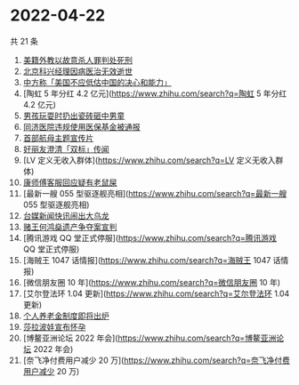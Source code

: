 # 2022-04-22

共 21 条

<!-- BEGIN -->
<!-- 最后更新时间 Fri Apr 22 2022 14:10:55 GMT+0800 (China Standard Time) -->

1. [美籍外教以故意杀人罪判处死刑](https://www.zhihu.com/search?q=美籍外教以故意杀人罪判处死刑)
1. [北京科兴经理因病医治无效逝世](https://www.zhihu.com/search?q=北京科兴经理因病医治无效逝世)
1. [中方称「美国不应低估中国的决心和能力」](https://www.zhihu.com/search?q=中方称「美国不应低估中国的决心和能力」)
1. [陶虹 5 年分红 4.2 亿元](https://www.zhihu.com/search?q=陶虹 5 年分红 4.2 亿元)
1. [男孩玩耍时扔出瓷砖砸中男童](https://www.zhihu.com/search?q=男孩玩耍时扔出瓷砖砸中男童)
1. [同济医院违规使用医保基金被通报](https://www.zhihu.com/search?q=同济医院违规使用医保基金被通报)
1. [首部航母主题宣传片](https://www.zhihu.com/search?q=首部航母主题宣传片)
1. [好丽友澄清「双标」传闻](https://www.zhihu.com/search?q=好丽友澄清「双标」传闻)
1. [LV 定义无收入群体](https://www.zhihu.com/search?q=LV 定义无收入群体)
1. [康师傅客服回应疑有老鼠屎](https://www.zhihu.com/search?q=康师傅客服回应疑有老鼠屎)
1. [最新一艘 055 型驱逐舰亮相](https://www.zhihu.com/search?q=最新一艘 055 型驱逐舰亮相)
1. [台媒新闻快讯闹出大乌龙](https://www.zhihu.com/search?q=台媒新闻快讯闹出大乌龙)
1. [赌王何鸿燊遗产争夺案宣判](https://www.zhihu.com/search?q=赌王何鸿燊遗产争夺案宣判)
1. [腾讯游戏 QQ 堂正式停服](https://www.zhihu.com/search?q=腾讯游戏 QQ 堂正式停服)
1. [海贼王 1047 话情报](https://www.zhihu.com/search?q=海贼王 1047 话情报)
1. [微信朋友圈 10 年](https://www.zhihu.com/search?q=微信朋友圈 10 年)
1. [艾尔登法环 1.04 更新](https://www.zhihu.com/search?q=艾尔登法环 1.04 更新)
1. [个人养老金制度即将出炉](https://www.zhihu.com/search?q=个人养老金制度即将出炉)
1. [莎拉波娃宣布怀孕](https://www.zhihu.com/search?q=莎拉波娃宣布怀孕)
1. [博鳌亚洲论坛 2022 年会](https://www.zhihu.com/search?q=博鳌亚洲论坛 2022 年会)
1. [奈飞净付费用户减少 20 万](https://www.zhihu.com/search?q=奈飞净付费用户减少 20 万)

<!-- END -->

